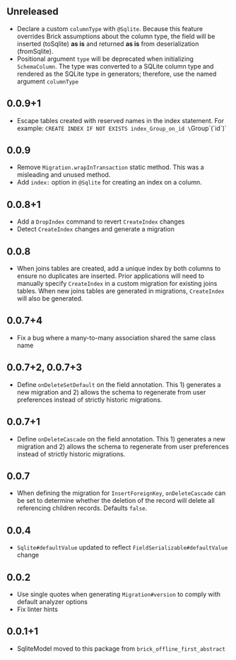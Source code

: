 ## Unreleased

* Declare a custom `columnType` with `@Sqlite`. Because this feature overrides Brick assumptions about the column type, the field will be inserted (toSqlite) **as is** and returned **as is** from deserialization (fromSqlite).
* Positional argument `type` will be deprecated when initializing `SchemaColumn`. The type was converted to a SQLite column type and rendered as the SQLite type in generators; therefore, use the named argument `columnType`

## 0.0.9+1

* Escape tables created with reserved names in the index statement. For example: `CREATE INDEX IF NOT EXISTS index_Group_on_id \`Group\`(\`id\`)`

## 0.0.9

* Remove `Migration.wrapInTransaction` static method. This was a misleading and unused method.
* Add `index:` option in `@Sqlite` for creating an index on a column.

## 0.0.8+1

* Add a `DropIndex` command to revert `CreateIndex` changes
* Detect `CreateIndex` changes and generate a migration

## 0.0.8

* When joins tables are created, add a unique index by both columns to ensure no duplicates are inserted. Prior applications will need to manually specify `CreateIndex` in a custom migration for existing joins tables. When new joins tables are generated in migrations, `CreateIndex` will also be generated.

## 0.0.7+4

* Fix a bug where a many-to-many association shared the same class name

## 0.0.7+2, 0.0.7+3

* Define `onDeleteSetDefault` on the field annotation. This 1) generates a new migration and 2) allows the schema to regenerate from user preferences instead of strictly historic migrations.

## 0.0.7+1

* Define `onDeleteCascade` on the field annotation. This 1) generates a new migration and 2) allows the schema to regenerate from user preferences instead of strictly historic migrations.

## 0.0.7

* When defining the migration for `InsertForeignKey`, `onDeleteCascade` can be set to determine whether the deletion of the record will delete all referencing children records. Defaults `false`.

## 0.0.4

* `Sqlite#defaultValue` updated to reflect `FieldSerializable#defaultValue` change

## 0.0.2

* Use single quotes when generating `Migration#version` to comply with default analyzer options
* Fix linter hints

## 0.0.1+1

* SqliteModel moved to this package from `brick_offline_first_abstract`
